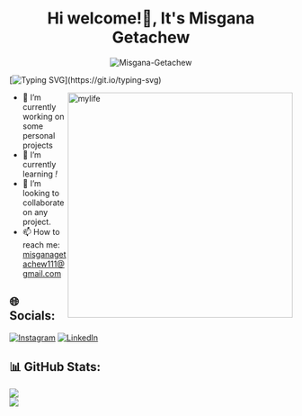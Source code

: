     
<!--
**MisganaGetachew/MisganaGetachew** is a ✨ _special_ ✨ repository because its `README.md` (this file) appears on your GitHub profile.
Here are some ideas to get you started:
-->
<h1 align="center">Hi welcome!👋, It's Misgana Getachew</h1>

<p align="center"> <img src="https://komarev.com/ghpvc/?username=MisganaGetachew&label=Profile%20views&color=0e75b6&style=flat" alt="Misgana-Getachew" /> 
</p>

[![Typing SVG](https://readme-typing-svg.demolab.com?font=Young+Serif&size=30&pause=1000&color=F7E344&random=false&width=435&lines=Full-stack+Web+Developer;SWE+Student;)](https://git.io/typing-svg)

<img align="right" alt="mylife" width ="400" src="https://cdn.dribbble.com/users/461802/screenshots/4753031/media/5c394506444d16d39a64d87b07dcbf21.gif">
<!-- <p align="center"><a target="_blank" href="https://mikias-tulu.netlify.app/"><img src="https://img.shields.io/badge/Visit%20My%20Portfolio%20site-A4373A?&style=for-the-badge&logo=exercism&logoColor=white" height=25></a> -->



- 🔭 I’m currently working on some personal projects
- 🌱 I’m currently learning _!_
- 👯 I’m looking to collaborate on any project. 
- 📫 How to reach me: misganagetachew111@gmail.com


## 🌐 Socials:
[![Instagram](https://img.shields.io/badge/Instagram-%23E4405F.svg?logo=Instagram&logoColor=white)](https://instagram.com/misge._) [![LinkedIn](https://img.shields.io/badge/LinkedIn-%230077B5.svg?logo=linkedin&logoColor=white)](https://www.linkedin.com/in/misgana-getachew/)


## 📊 GitHub Stats:
![](https://github-readme-streak-stats.herokuapp.com/?user=MisganaGetachew&theme=tokyonight&hide_border=false)<br/>
![](https://github-readme-stats.vercel.app/api/top-langs/?username=MisganaGetachew&theme=tokyonight&hide_border=false&include_all_commits=true&count_private=true&layout=compact)

